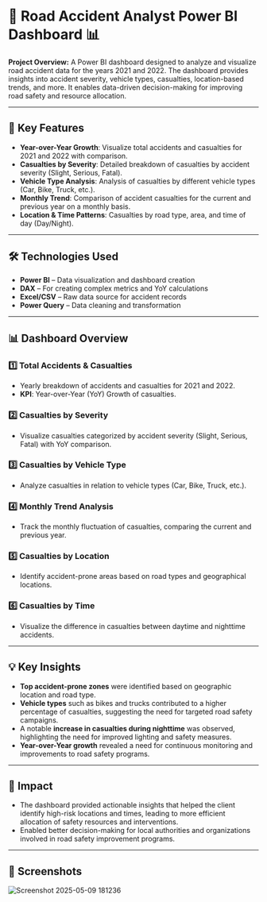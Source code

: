 
# 🚗 **Road Accident Analyst Power BI Dashboard** 📊

**Project Overview:**
A Power BI dashboard designed to analyze and visualize road accident data for the years 2021 and 2022. The dashboard provides insights into accident severity, vehicle types, casualties, location-based trends, and more. It enables data-driven decision-making for improving road safety and resource allocation.

---

## 🔑 **Key Features**

* **Year-over-Year Growth**: Visualize total accidents and casualties for 2021 and 2022 with comparison.
* **Casualties by Severity**: Detailed breakdown of casualties by accident severity (Slight, Serious, Fatal).
* **Vehicle Type Analysis**: Analysis of casualties by different vehicle types (Car, Bike, Truck, etc.).
* **Monthly Trend**: Comparison of accident casualties for the current and previous year on a monthly basis.
* **Location & Time Patterns**: Casualties by road type, area, and time of day (Day/Night).

---

## 🛠️ **Technologies Used**

* **Power BI** – Data visualization and dashboard creation
* **DAX** – For creating complex metrics and YoY calculations
* **Excel/CSV** – Raw data source for accident records
* **Power Query** – Data cleaning and transformation

---

## 📊 **Dashboard Overview**

### 1️⃣ **Total Accidents & Casualties**

* Yearly breakdown of accidents and casualties for 2021 and 2022.
* **KPI**: Year-over-Year (YoY) Growth of casualties.

### 2️⃣ **Casualties by Severity**

* Visualize casualties categorized by accident severity (Slight, Serious, Fatal) with YoY comparison.

### 3️⃣ **Casualties by Vehicle Type**

* Analyze casualties in relation to vehicle types (Car, Bike, Truck, etc.).

### 4️⃣ **Monthly Trend Analysis**

* Track the monthly fluctuation of casualties, comparing the current and previous year.

### 5️⃣ **Casualties by Location**

* Identify accident-prone areas based on road types and geographical locations.

### 6️⃣ **Casualties by Time**

* Visualize the difference in casualties between daytime and nighttime accidents.

---

## 💡 **Key Insights**

* **Top accident-prone zones** were identified based on geographic location and road type.
* **Vehicle types** such as bikes and trucks contributed to a higher percentage of casualties, suggesting the need for targeted road safety campaigns.
* A notable **increase in casualties during nighttime** was observed, highlighting the need for improved lighting and safety measures.
* **Year-over-Year growth** revealed a need for continuous monitoring and improvements to road safety programs.

---

## 🚀 **Impact**

* The dashboard provided actionable insights that helped the client identify high-risk locations and times, leading to more efficient allocation of safety resources and interventions.
* Enabled better decision-making for local authorities and organizations involved in road safety improvement programs.

---

## 📸 **Screenshots**

![Screenshot 2025-05-09 181236](https://github.com/user-attachments/assets/72516245-a290-4362-90f2-9dcf24706313)
